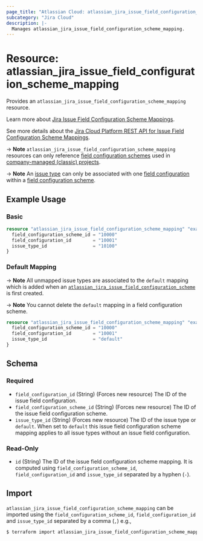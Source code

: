 ```yaml
---
page_title: "Atlassian Cloud: atlassian_jira_issue_field_configuration_scheme_mapping"
subcategory: "Jira Cloud"
description: |-
  Manages atlassian_jira_issue_field_configuration_scheme_mapping.
---
```


# Resource: atlassian_jira_issue_field_configuration_scheme_mapping

Provides an `atlassian_jira_issue_field_configuration_scheme_mapping` resource.

Learn more about [Jira Issue Field Configuration Scheme Mappings](https://support.atlassian.com/jira-cloud-administration/docs/configure-a-field-configuration-scheme/).

See more details about the [Jira Cloud Platform REST API for Issue Field Configuration Scheme Mappings](https://developer.atlassian.com/cloud/jira/platform/rest/v3/api-group-issue-field-configurations/#api-rest-api-3-fieldconfigurationscheme-id-mapping-put).

-> **Note** `atlassian_jira_issue_field_configuration_scheme_mapping` resources can only reference [field configuration schemes](https://support.atlassian.com/jira-cloud-administration/docs/what-are-issue-field-configuration-schemes/) used in [company-managed (classic) projects](https://support.atlassian.com/jira-software-cloud/docs/what-are-team-managed-and-company-managed-projects/).

-> **Note** An [issue type](https://support.atlassian.com/jira-cloud-administration/docs/what-are-issue-types/) can only be associated with one [field configuration](https://support.atlassian.com/jira-cloud-administration/docs/manage-issue-field-configurations/) within a [field configuration scheme](https://support.atlassian.com/jira-cloud-administration/docs/what-are-issue-field-configuration-schemes/).

## Example Usage

### Basic

```terraform
resource "atlassian_jira_issue_field_configuration_scheme_mapping" "example" {
  field_configuration_scheme_id = "10000"
  field_configuration_id        = "10001"
  issue_type_id                 = "10100"
}
```

### Default Mapping

-> **Note** All unmapped issue types are associated to the `default` mapping which is added when an [`atlassian_jira_issue_field_configuration_scheme`](https://registry.terraform.io/providers/openscientia/atlassian/latest/docs/resources/jira_issue_field_configuration_scheme) is first created.

-> **Note** You cannot delete the `default` mapping in a field configuration scheme.

```terraform
resource "atlassian_jira_issue_field_configuration_scheme_mapping" "example" {
  field_configuration_scheme_id = "10000"
  field_configuration_id        = "10001"
  issue_type_id                 = "default"
}
```

<!-- schema generated by tfplugindocs -->
## Schema

### Required

- `field_configuration_id` (String) (Forces new resource) The ID of the issue field configuration.
- `field_configuration_scheme_id` (String) (Forces new resource) The ID of the issue field configuration scheme.
- `issue_type_id` (String) (Forces new resource) The ID of the issue type or `default`. When set to `default` this issue field configuration scheme mapping applies to all issue types without an issue field configuration.

### Read-Only

- `id` (String) The ID of the issue field configuration scheme mapping. It is computed using `field_configuration_scheme_id`, `field_configuration_id` and `issue_type_id` separated by a hyphen (`-`).

## Import

`atlassian_jira_issue_field_configuration_scheme_mapping` can be imported using the `field_configuration_scheme_id`, `field_configuration_id` and `issue_type_id` separated by a comma (`,`) e.g.,

```sh
$ terraform import atlassian_jira_issue_field_configuration_scheme_mapping.foo 10000,10001,10100
```
